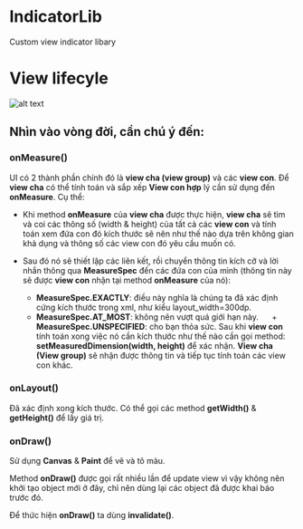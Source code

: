 # IndicatorLib
Custom view indicator libary
# View lifecyle
![alt text](https://i.imgur.com/A6wI9Ld.png)
## Nhìn vào vòng đời, cần chú ý đến:
### onMeasure()
UI có 2 thành phần chính đó là **view cha (view group)** và các **view con**. Để **view cha** có thể tính toán và sắp xếp **View con hợp** lý cần sử dụng đến **onMeasure**. Cụ thể:
  - Khi method **onMeasure** của **view cha** được thực hiện, **view cha** sẽ tìm và coi các thông số (width & height) của tất cả các **view con** và tính toán xem đứa con đó kích thước sẽ nên như thế nào dựa trên không gian khả dụng và thông số các view con đó yêu cầu muốn có.
  - Sau đó nó sẽ thiết lập các liên kết, rồi chuyển thông tin kích cỡ và lời nhắn thông qua **MeasureSpec** đến các đứa con của mình (thông tin này sẽ được **view con** nhận tại method **onMeasure** của nó):
  
      + **MeasureSpec.EXACTLY**: điều này nghĩa là chúng ta đã xác định cứng kích thước trong xml, như kiểu layout_width=300dp.
      + **MeasureSpec.AT_MOST**: không nên vượt quá giới hạn này.
      + **MeasureSpec.UNSPECIFIED**: cho bạn thỏa sức.
Sau khi **view con** tính toán xong việc nó cần kích thước như thế nào cần gọi method: **setMeasuredDimension(width, height)** để xác nhận. **View cha (View group)** sẽ nhận được thông tin và tiếp tục tính toán các view con khác.

### onLayout()
Đã xác định xong kích thước. Có thể gọi các method **getWidth()** & **getHeight()** để lấy giá trị.

### onDraw()
Sử dụng **Canvas** & **Paint** để vẽ và tô màu.

Method **onDraw()** được gọi rất nhiều lần để update view vì vậy không nên khởi tạo object mới ở đây, chỉ nên dùng lại các object đã được khai báo trước đó.

Để thức hiện **onDraw()** ta dùng **invalidate()**.
